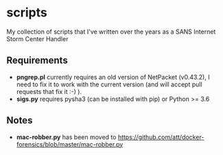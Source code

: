 # scripts
My collection of scripts that I've written over the years as a SANS Internet Storm Center Handler

## Requirements

+ **pngrep.pl** currently requires an old version of NetPacket (v0.43.2), I need to fix it to work
with the current version (and will accept pull requests that fix it :-) ).
+ **sigs.py** requires pysha3 (can be installed with pip) or Python >= 3.6

## Notes
+ **mac-robber.py** has been moved to <https://github.com/att/docker-forensics/blob/master/mac-robber.py>
